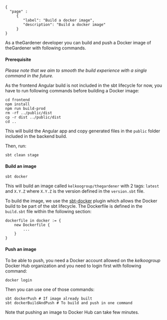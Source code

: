 ```thegardener
{
  "page" :
     {
        "label": "Build a docker image",
        "description": "Build a docker image"
     }
}
```

As a theGardener developer you can build and push a Docker image of theGardener with following commands.

#### Prerequisite

_Please note that we aim to smooth the build experience with a single command in the future._

As the frontend Angular build is not included in the sbt lifecycle for now, you have to run following
commands before building a Docker image:

```
cd frontend
npm install
npm run build-prod
rm -rf ../public/dist
cp -r dist ../public/dist
cd ..
```

This will build the Angular app and copy generated files in the `public` folder included in the 
backend build.

Then, run:

```
sbt clean stage
```

#### Build an image

```
sbt docker
```

This will build an image called `kelkoogroup/thegardener` with 2 tags: `latest` and
`X.Y.Z` where `X.Y.Z` is the version defined in the `version.sbt` file.

To build the image, we use the [sbt-docker](https://github.com/marcuslonnberg/sbt-docker)
plugin which allows the Docker build to be part of the sbt lifecycle. The Dockerfile is
defined in the `build.sbt` file within the following section:
```
dockerfile in docker := {
    new Dockerfile {
        ...
    }
}
```

#### Push an image

To be able to push, you need a Docker account allowed on the _kelkoogroup_ Docker Hub
organization and you need to login first with following command:

```
docker login
```

Then you can use one of those commands:

```
sbt dockerPush # If image already built
sbt dockerBuildAndPush # To build and push in one command
```

Note that pushing an image to Docker Hub can take few minutes.


